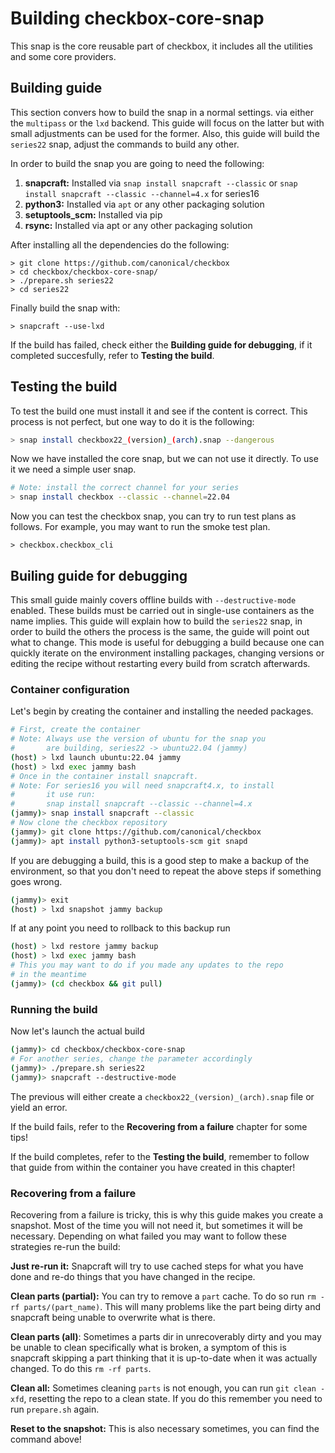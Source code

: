 # Building checkbox-core-snap
This snap is the core reusable part of checkbox, it includes all the utilities
and some core providers.

## Building guide
This section convers how to build the snap in a normal settings. 
via either the `multipass` or the `lxd` backend. This guide will focus on the latter
but with small adjustments can be used for the former. Also, this guide will
build the `series22` snap, adjust the commands to build any other.

In order to build the snap you are going to need the following:
1. **snapcraft:** Installed via `snap install snapcraft --classic` or 
`snap install snapcraft --classic --channel=4.x` for series16
2. **python3:** Installed via `apt` or any other packaging solution
3. **setuptools_scm:** Installed via pip
4. **rsync:** Installed via apt or any other packaging solution

After installing all the dependencies do the following:
```
> git clone https://github.com/canonical/checkbox
> cd checkbox/checkbox-core-snap/
> ./prepare.sh series22
> cd series22
```

Finally build the snap with:
```
> snapcraft --use-lxd
```

If the build has failed, check either the **Building guide for debugging**, if
it completed succesfully, refer to **Testing the build**.

## Testing the build
To test the build one must install it and see if the content is correct. This
process is not perfect, but one way to do it is the following:

```bash
> snap install checkbox22_(version)_(arch).snap --dangerous
```
Now we have installed the core snap, but we can not use it directly. To use it
we need a simple user snap. 
```bash
# Note: install the correct channel for your series
> snap install checkbox --classic --channel=22.04
```
Now you can test the checkbox snap, you can try to run test plans as follows.
For example, you may want to run the smoke test plan.
```
> checkbox.checkbox_cli
```

## Builing guide for debugging
This small guide mainly covers offline builds with `--destructive-mode`
enabled. These builds must be carried out in single-use containers as the name
implies. This guide will explain how to build the `series22` snap, in order to
build the others the process is the same, the guide will point out what to
change. This mode is useful for debugging a build because one can quickly 
iterate on the environment installing packages, changing versions or editing
the recipe without restarting every build from scratch afterwards. 

### Container configuration
Let's begin by creating the container and installing the needed packages.
```bash
# First, create the container
# Note: Always use the version of ubuntu for the snap you 
#       are building, series22 -> ubuntu22.04 (jammy)
(host) > lxd launch ubuntu:22.04 jammy
(host) > lxd exec jammy bash
# Once in the container install snapcraft.
# Note: For series16 you will need snapcraft4.x, to install
#       it use run: 
#       snap install snapcraft --classic --channel=4.x
(jammy)> snap install snapcraft --classic
# Now clone the checkbox repository
(jammy)> git clone https://github.com/canonical/checkbox
(jammy)> apt install python3-setuptools-scm git snapd
```
If you are debugging a build, this is a good step to make a backup of the
environment, so that you don't need to repeat the above steps if something
goes wrong.
```bash
(jammy)> exit
(host) > lxd snapshot jammy backup
```
If at any point you need to rollback to this backup run
```bash
(host) > lxd restore jammy backup
(host) > lxd exec jammy bash
# This you may want to do if you made any updates to the repo
# in the meantime
(jammy)> (cd checkbox && git pull)
```
### Running the build
Now let's launch the actual build
```bash
(jammy)> cd checkbox/checkbox-core-snap
# For another series, change the parameter accordingly
(jammy)> ./prepare.sh series22
(jammy)> snapcraft --destructive-mode
```
The previous will either create a `checkbox22_(version)_(arch).snap` file or
yield an error. 

If the build fails, refer to the **Recovering from a failure** chapter for some
tips!

If the build completes, refer to the **Testing the build**, remember to follow
that guide from within the container you have created in this chapter!

### Recovering from a failure

Recovering from a failure is tricky, this is why this guide makes you create a
snapshot. Most of the time you will not need it, but sometimes it will be
necessary. Depending on what failed you may want to follow these strategies
re-run the build:

**Just re-run it:** Snapcraft will try to use cached steps for what you have
done and re-do things that you have changed in the recipe. 

**Clean parts (partial):** You can try to remove a `part` cache. To do so run
`rm -rf parts/(part_name)`. This will many problems like the part being dirty
and snapcraft being unable to overwrite what is there.

**Clean parts (all)**: Sometimes a parts dir in unrecoverably dirty and you
may be unable to clean specifically what is broken, a symptom of this is
snapcraft skipping a part thinking that it is up-to-date when it was actually
changed. To do this `rm -rf parts`.

**Clean all:** Sometimes cleaning `parts` is not enough, you can run
`git clean -xfd`, resetting the repo to a clean state. If you do this remember
you need to run `prepare.sh` again.

**Reset to the snapshot:** This is also necessary sometimes, you can find the
command above! 


